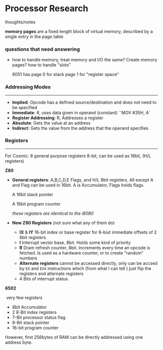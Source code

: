 # Processor Research 

thoughts/notes



**memory pages** are a fixed length block of virtual memory, described by a single entry in the page table 



### questions that need answering

* how to handle memory, treat memory and I/O the same? Create memory pages? how to handle "slots"

  8051 has page 0 for stack page 1 for "register space"



### Addressing Modes

------

* **Implied**: Opcode has a defined source/destination and does not need to be specified
* **Immediate**: #, uses data given in operand (constant) ``MOV #35H, A`
* **Register Addressing**: R, Addresses a register 
* **Absolute**: Gets the value at an address 
* **Indirect**: Gets the value from the address that the operand specifies   





### Registers

------

For Cosmic: 8 general purpose registers 8-bit, can be used as 16bit, (H/L registers)

**Z80**

* **General registers**: A,B,C,D,E Flags, and H/L 8bit registers. All except A and Flag can be used in 16bit. A is Accumulator, Flags holds flags. 

  A 16bit stack pointer

  A 16bit program counter

  _these registers are identical to the i8080_

* **New Z80 Registers** (not sure what any of them do)

  * **IX** & **IY** 16-bit index or base register for 8-biut immediate offsets of 2 8bit registers
  * **I** Interrupt vector base, 8bit. Holds some kind of priority
  * **R** Dram refresh counter, 8bit. Increments every time an opcode is fetched. Is used as a hardware counter, or to create "random" numbers
  * **Alternate registers** cannot be accessed directly, only can be accsed by ``EX`` and ``EXX`` instructions which (from what I can tell ) just flip the registers and alternate registers
  * 4 Bits of interrupt status


**6502**

​	very few registers

* 8bit Accumulator
* 2 8-Bit index registers
* 7-Bit processor status flag
* 8-Bit stack pointer
* 16-bit program counter

However, first 256bytes of RAM can be directly addressed using one address byte. 

